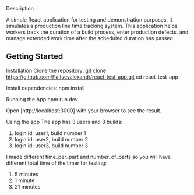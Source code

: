 Description

A simple React application for testing and demonstration purposes.
It simulates a production line time tracking system. This application helps workers 
track the duration of a build process, enter production defects, and manage extended work 
time after the scheduled duration has passed.

## Getting Started

Installation
Clone the repository: git clone https://github.com/Paltsevalexandr/react-test-app.git 
cd react-test-app

Install dependencies: 
npm install


Running the App
npm run dev

Open [http://localhost:3000] with your browser to see the result.


Using the app
The app has 3 users and 3 builds:
1. login id: user1, build number 1
2. login id: user2, build number 2
3. login id: user3, build number 3

I made different time_per_part and number_of_parts so 
you will have different total time of the timer for testing:
1. 5 minutes
2. 1 minute
3. 21 minutes








